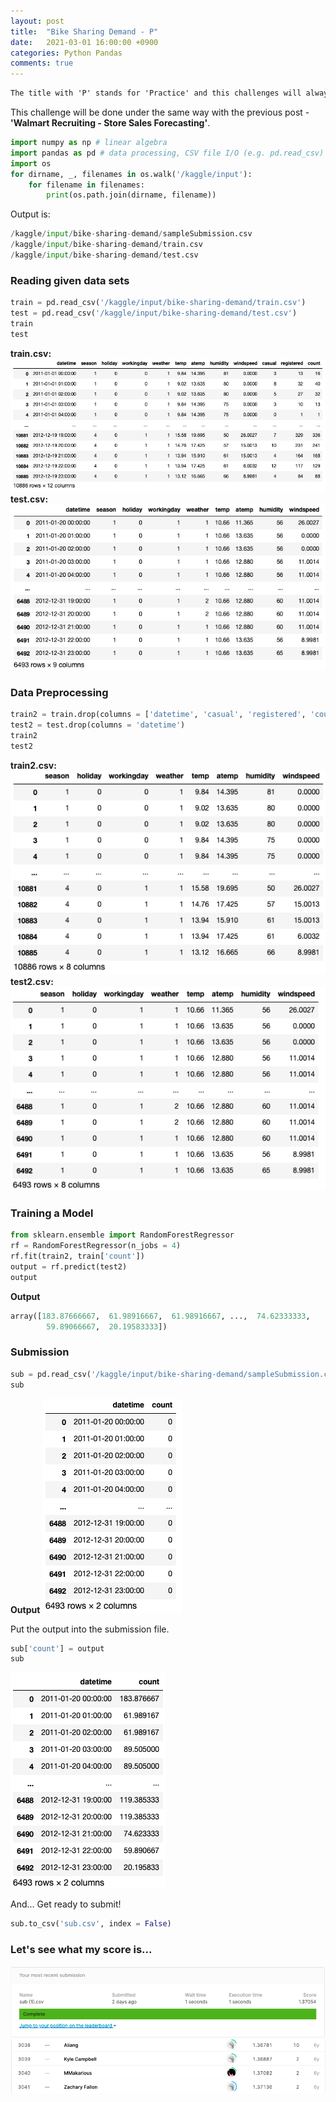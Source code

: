 ```yaml
---
layout: post
title:  "Bike Sharing Demand - P"
date:   2021-03-01 16:00:00 +0900
categories: Python Pandas
comments: true
---
```


```Markdown
The title with 'P' stands for 'Practice' and this challenges will always be done with the previous challenge I tried but in the same process.
```

This challenge will be done under the same way with the previous post - **'Walmart Recruiting - Store Sales Forecasting'**. 

```python
import numpy as np # linear algebra
import pandas as pd # data processing, CSV file I/O (e.g. pd.read_csv)
import os
for dirname, _, filenames in os.walk('/kaggle/input'):
    for filename in filenames:
        print(os.path.join(dirname, filename))
```

Output is:
```python
/kaggle/input/bike-sharing-demand/sampleSubmission.csv
/kaggle/input/bike-sharing-demand/train.csv
/kaggle/input/bike-sharing-demand/test.csv
```

### Reading given data sets
```python
train = pd.read_csv('/kaggle/input/bike-sharing-demand/train.csv')
test = pd.read_csv('/kaggle/input/bike-sharing-demand/test.csv')
train
test
```

**train.csv:**
![Output1](/assets/2021-03-01/B1.png)
**test.csv:**
![Output2](../assets/2021-03-01/B2.png)

### Data Preprocessing
```python
train2 = train.drop(columns = ['datetime', 'casual', 'registered', 'count'])
test2 = test.drop(columns = 'datetime')
train2
test2
```
**train2.csv:**
![Output3](../assets/2021-03-01/B3.png)
**test2.csv:**
![Output4](../assets/2021-03-01/B4.png)

### Training a Model
```python
from sklearn.ensemble import RandomForestRegressor
rf = RandomForestRegressor(n_jobs = 4)
rf.fit(train2, train['count'])
output = rf.predict(test2)
output
```
**Output**
```python
array([183.87666667,  61.98916667,  61.98916667, ...,  74.62333333,
        59.89066667,  20.19583333])
```

### Submission
```python
sub = pd.read_csv('/kaggle/input/bike-sharing-demand/sampleSubmission.csv')
sub
```
**Output**
![Output5](../assets/2021-03-01/B5.png)

Put the output into the submission file.

```python
sub['count'] = output
sub
```
![Output6](../assets/2021-03-01/B6.png)

And... Get ready to submit!

```python
sub.to_csv('sub.csv', index = False)
```

### Let's see what my score is...
![Score1](/assets/2021-03-01/BS1.png)
![Score2](../assets/2021-03-01/BS2.png)
